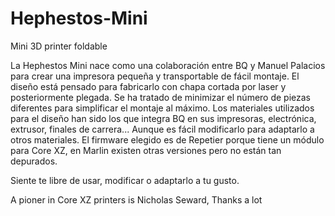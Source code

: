 # Hephestos-Mini
Mini 3D printer foldable

La Hephestos Mini nace como una colaboración entre BQ y Manuel Palacios para crear una impresora pequeña y transportable de fácil montaje.
El diseño está pensado para fabricarlo con chapa cortada por laser y posteriormente plegada.
Se ha tratado de minimizar el número de piezas diferentes para simplificar el montaje al máximo.
Los materiales utilizados para el diseño han sido los que integra BQ en sus impresoras, electrónica, extrusor, finales de carrera... 
Aunque es fácil modificarlo para adaptarlo a otros materiales.
El firmware elegido es de Repetier porque tiene un módulo para Core XZ, en Marlin existen otras versiones pero no están tan depurados.

Siente te libre de usar, modificar o adaptarlo a tu gusto.

A pioner in Core XZ printers is Nicholas Seward, Thanks a lot

